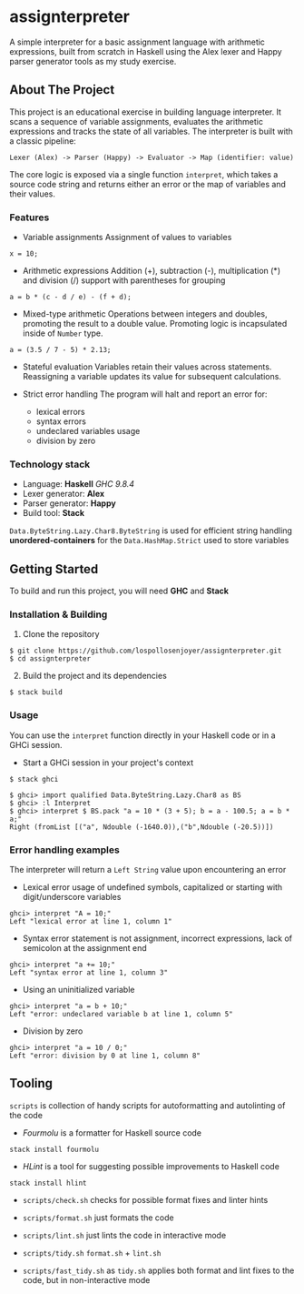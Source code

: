 # assignterpreter

A simple interpreter for a basic assignment language with arithmetic expressions, built from scratch in Haskell using the Alex lexer and Happy parser generator tools as my study exercise.

## About The Project

This project is an educational exercise in building language interpreter. It scans a sequence of variable assignments, evaluates the arithmetic expressions and tracks the state of all variables. The interpreter is built with a classic pipeline:

`Lexer (Alex) -> Parser (Happy) -> Evaluator -> Map (identifier: value)`

The core logic is exposed via a single function `interpret`, which takes a source code string and returns either an error or the map of variables and their values.

### Features

- Variable assignments
    Assignment of values to variables
    
```
x = 10;
```

- Arithmetic expressions
    Addition (+), subtraction (-), multiplication (\*) and division (/) support with parentheses for grouping
    
```
a = b * (c - d / e) - (f + d);
```

- Mixed-type arithmetic
    Operations between integers and doubles, promoting the result to a double value. Promoting logic is incapsulated inside of `Number` type.
    
```
a = (3.5 / 7 - 5) * 2.13;
```
	
- Stateful evaluation
    Variables retain their values across statements. Reassigning a variable updates its value for subsequent calculations.
    
- Strict error handling
    The program will halt and report an error for:
    - lexical errors
    - syntax errors
    - undeclared variables usage
    - division by zero

### Technology stack

- Language: **Haskell**
    *GHC 9.8.4*
- Lexer generator: **Alex**
- Parser generator: **Happy**
- Build tool: **Stack**

`Data.ByteString.Lazy.Char8.ByteString` is used for efficient string handling
**unordered-containers** for the 
`Data.HashMap.Strict` used to store variables

## Getting Started

To build and run this project, you will need **GHC** and **Stack**

### Installation & Building

1. Clone the repository

```
$ git clone https://github.com/lospollosenjoyer/assignterpreter.git
$ cd assignterpreter
```
    
2. Build the project and its dependencies

```
$ stack build
```

### Usage

You can use the `interpret` function directly in your Haskell code or in a GHCi session.

- Start a GHCi session in your project's context
	
```
$ stack ghci
```
    
```
$ ghci> import qualified Data.ByteString.Lazy.Char8 as BS
$ ghci> :l Interpret
$ ghci> interpret $ BS.pack "a = 10 * (3 + 5); b = a - 100.5; a = b * a;"
Right (fromList [("a", Ndouble (-1640.0)),("b",Ndouble (-20.5))])
```

### Error handling examples

The interpreter will return a `Left String` value upon encountering an error

- Lexical error
	usage of undefined symbols, capitalized or starting with digit/underscore variables

```
ghci> interpret "A = 10;"
Left "lexical error at line 1, column 1"
```

- Syntax error
	statement is not assignment, incorrect expressions, lack of semicolon at the assignment end

```
ghci> interpret "a += 10;"
Left "syntax error at line 1, column 3"
```

- Using an uninitialized variable

```
ghci> interpret "a = b + 10;"
Left "error: undeclared variable b at line 1, column 5"
```

- Division by zero

```
ghci> interpret "a = 10 / 0;"
Left "error: division by 0 at line 1, column 8"
```

## Tooling

`scripts` is collection of handy scripts for autoformatting and autolinting of the code

- *Fourmolu* is a formatter for Haskell source code

```
stack install fourmolu
```

- *HLint* is a tool for suggesting possible improvements to Haskell code

```
stack install hlint
```

- `scripts/check.sh`
	checks for possible format fixes and linter hints

- `scripts/format.sh`
	just formats the code

- `scripts/lint.sh`
	just lints the code in interactive mode

- `scripts/tidy.sh`
	`format.sh` + `lint.sh`

- `scripts/fast_tidy.sh`
	as `tidy.sh` applies both format and lint fixes to the code, but in non-interactive mode
